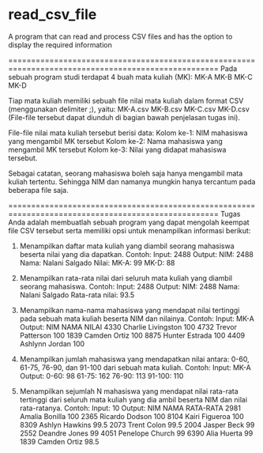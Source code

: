 # read_csv_file
A program that can read and process CSV files and has the option to display the required information

====================================================================================================
Pada sebuah program studi terdapat 4 buah mata kuliah (MK):
MK-A
MK-B
MK-C
MK-D

Tiap mata kuliah memiliki sebuah file nilai mata kuliah dalam format CSV (menggunakan delimiter ;), yaitu:
MK-A.csv
MK-B.csv
MK-C.csv
MK-D.csv
(File-file tersebut dapat diunduh di bagian bawah penjelasan tugas ini).

File-file nilai mata kuliah tersebut berisi data:
Kolom ke-1: NIM mahasiswa yang mengambil MK tersebut
Kolom ke-2: Nama mahasiswa yang mengambil MK tersebut
Kolom ke-3: Nilai yang didapat mahasiswa tersebut.

Sebagai catatan, seorang mahasiswa boleh saja hanya mengambil mata kuliah tertentu. Sehingga NIM dan namanya mungkin hanya tercantum pada beberapa file saja. 

====================================================================================================
Tugas Anda adalah membuatlah sebuah program yang dapat mengolah keempat file CSV tersebut serta memiliki opsi untuk menampilkan informasi berikut:
1. Menampilkan daftar mata kuliah yang diambil seorang mahasiswa beserta nilai yang dia dapatkan. Contoh:
Input: 2488
Output:
NIM: 2488
Nama: Nalani Salgado
Nilai:
MK-A: 99
MK-D: 88

2. Menampilkan rata-rata nilai dari seluruh mata kuliah yang diambil seorang mahasiswa. Contoh:
Input: 2488
Output:
NIM: 2488
Nama: Nalani Salgado
Rata-rata nilai: 93.5

3. Menampilkan nama-nama mahasiswa yang mendapat nilai tertinggi pada sebuah mata kuliah beserta NIM dan nilainya. Contoh:
Input: MK-A
Output:
NIM NAMA NILAI
4330 Charlie Livingston 100
4732 Trevor Patterson 100
1839 Camden Ortiz 100
8875 Hunter Estrada 100
4409 Ashlynn Jordan 100

4. Menampilkan jumlah mahasiswa yang mendapatkan nilai antara: 0-60, 61-75, 76-90, dan 91-100 dari sebuah mata kuliah. Contoh:
Input: MK-A
Output:
0-60: 98
61-75: 162
76-90: 113
91-100: 110

5. Menampilkan sejumlah N mahasiswa yang mendapat nilai rata-rata tertinggi dari seluruh mata kuliah yang dia ambil beserta NIM dan nilai rata-ratanya. Contoh:
Input: 10
Output:
NIM NAMA RATA-RATA
2981 Amalia Bonilla 100
2365 Ricardo Dodson 100
8104 Kairi Figueroa 100
8309 Ashlyn Hawkins 99.5
2073 Trent Colon 99.5
2004 Jasper Beck 99
2552 Deandre Jones 99
4051 Penelope Church 99
6390 Alia Huerta 99
1839 Camden Ortiz 98.5
